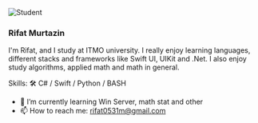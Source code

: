 ![Student](https://github.com/rifat-coder/rifat-coder/blob/main/Снимок%20экрана%202021-03-12%20в%2001.54.45.png)
### Rifat Murtazin

I'm Rifat, and I study at ITMO university. I really enjoy learning languages, different stacks and frameworks like Swift UI, UIKit and .Net. I also enjoy study algorithms, applied math and math in general.

Skills: 🛠 C# / Swift / Python / BASH

- 🌱 I’m currently learning Win Server, math stat and other 
- 📫 How to reach me: rifat0531m@gmail.com 

